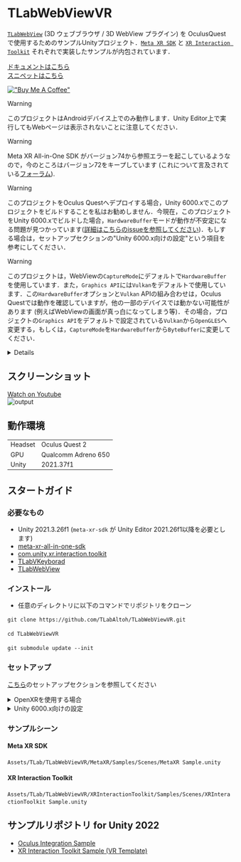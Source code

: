 # TLabWebViewVR  

[```TLabWebView```](https://github.com/TLabAltoh/TLabWebView) (3D ウェブブラウザ / 3D WebView プラグイン) を OculusQuest で使用するためのサンプルUnityプロジェクト．[```Meta XR SDK```](https://developers.meta.com/horizon/downloads/package/meta-xr-sdk-all-in-one-upm) と [```XR Interaction Toolkit```](https://docs.unity3d.com/Packages/com.unity.xr.interaction.toolkit@3.0/manual/index.html) それぞれで実装したサンプルが内包されています．

[ドキュメントはこちら](https://tlabgames.gitbook.io/tlabwebview)  
[スニペットはこちら](https://gist.github.com/TLabAltoh/e0512b3367c25d3e1ec28ddbe95da497#file-tlabwebview-snippets-md)  

[!["Buy Me A Coffee"](https://www.buymeacoffee.com/assets/img/custom_images/orange_img.png)](https://www.buymeacoffee.com/tlabaltoh)

> [!WARNING]
> このプロジェクトはAndroidデバイス上でのみ動作します．Unity Editor上で実行してもWebページは表示されないことに注意してください．

> [!WARNING]
> Meta XR All-in-One SDK がバージョン74から参照エラーを起こしているようなので，今のところはバージョン72をキープしています (これについて言及されている[フォーラム](https://www.reddit.com/r/oculusdev/comments/1jn4l5k/error_implementing_meta_allinone_sdk/)).

> [!WARNING]
> このプロジェクトをOculus Questへデプロイする場合，Unity 6000.xでこのプロジェクトをビルドすることを私はお勧めしません．今現在，このプロジェクトをUnity 6000.xでビルドした場合，`HardwareBuffer`モードが動作が不安定になる問題が見つかっています([詳細はこちらのissueを参照してください](https://github.com/TLabAltoh/TLabWebViewVR/issues/39))．もしする場合は，セットアップセクションの"Unity 6000.x向けの設定"という項目を参考にしてください．

> [!WARNING]
> このプロジェクトは，WebViewの`CaptureMode`にデフォルトで`HardwareBuffer`を使用しています．また，`Graphics API`には`Vulkan`をデフォルトで使用しています．この`HardwareBuffer`オプションと`Vulkan` APIの組み合わせは，Oculus Questでは動作を確認していますが，他の一部のデバイスでは動かない可能性があります (例えばWebViewの画面が真っ白になってしまう等)．その場合，プロジェクトの`Graphics API`をデフォルトで設定されている`Vulkan`から`OpenGLES`へ変更する，もしくは，`CaptureMode`を`HardwareBuffer`から`ByteBuffer`に変更してください．
>
> <details>
> <img src="Media/image.1.png" width="256"></img><br>
> <img src="Media/image.2.png" width="256"></img>
> </details>

## スクリーンショット  

[Watch on Youtube](https://youtu.be/q3swlSP1mRg)  
![output](Media/tlab-webview-vr.gif)

## 動作環境
|         |                     |
| ------- | ------------------- |
| Headset | Oculus Quest 2      |
| GPU     | Qualcomm Adreno 650 |
| Unity   | 2021.37f1           |

## スタートガイド
### 必要なもの
- Unity 2021.3.26f1 (```meta-xr-sdk``` が Unity Editor 2021.26f1以降を必要とします)  
- [meta-xr-all-in-one-sdk](https://assetstore.unity.com/packages/tools/integration/meta-xr-all-in-one-sdk-269657?locale=ja-JP)
- [com.unity.xr.interaction.toolkit](https://docs.unity3d.com/Packages/com.unity.xr.interaction.toolkit@3.0/manual/index.html)
- [TLabVKeyborad](https://github.com/TLabAltoh/TLabVKeyborad)
- [TLabWebView](https://github.com/TLabAltoh/TLabWebView)

### インストール
- 任意のディレクトリに以下のコマンドでリポジトリをクローン
```
git clone https://github.com/TLabAltoh/TLabWebViewVR.git
	
cd TLabWebViewVR
	
git submodule update --init
```

### セットアップ
[こちら](https://github.com/TLabAltoh/TLabWebView/blob/master/README-ja.md#%E3%82%BB%E3%83%83%E3%83%88%E3%82%A2%E3%83%83%E3%83%97)のセットアップセクションを参照してください

<details><summary>OpenXRを使用する場合</summary>

XR Plugin Manegementから`Force Remove Internet Permission`を無効にしてください．

<img src="Media/image.png" width="512"></img>

</details>

<details><summary>Unity 6000.x向けの設定</summary>

このプロジェクトをUnity 6000.xで開くと，TMProのリソースでコンパイルエラーが発生します．これを解消するために，TMProのリソースを再度インポートしてください．

<img src="Media/image.3.png" width="256"></img>  

また，`CaptureMode`を，デフォルトの`HardwareBuffer`から`ByteBuffer`に変更してください．

<img src="Media/image.1.png" width="256"></img>  
<img src="Media/image.2.png" width="256"></img>

</details>

### サンプルシーン

#### Meta XR SDK
```Assets/TLab/TLabWebViewVR/MetaXR/Samples/Scenes/MetaXR Sample.unity```


#### XR Interaction Toolkit
```Assets/TLab/TLabWebViewVR/XRInteractionToolkit/Samples/Scenes/XRInteractionToolkit Sample.unity```

## サンプルリポジトリ for Unity 2022
- [Oculus Integration Sample](https://github.com/TLabAltoh/TLabWebViewVR-OculusIntegration-2022)
- [XR Interaction Toolkit Sample (VR Template)](https://github.com/TLabAltoh/TLabWebViewVR-XRInteractionToolkit-2022)
